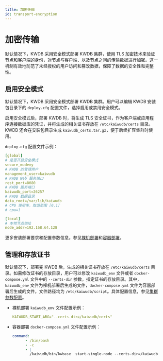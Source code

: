 ```yaml
---
title: 加密传输
id: transport-encryption
---
```


# 加密传输

默认情况下，KWDB 采用安全模式部署 KWDB 集群，使用 TLS 加密技术来验证节点和客户端的身份，对节点与客户端、以及节点之间的传输数据进行加密。这一机制有效地防范了未经授权的用户访问和篡改数据，保障了数据的安全性和完整性。

## 启用安全模式

默认情况下，KWDB 采用安全模式部署 KWDB 集群。用户可以编辑 KWDB 安装包目录下的 `deploy.cfg` 配置文件，选择启用或禁用安全模式。

启用安全模式后，部署 KWDB 时，将生成 TLS 安全证书，作为客户端或应用程序连接数据库的凭证，并将生成的相关证书存放在 `/etc/kaiwudb/certs` 目录。KWDB 还会在安装包目录生成 `kaiwudb_certs.tar.gz`，便于后续扩容集群时使用。

`deploy.cfg` 配置文件示例：

```yaml
[global]
# 是否开启安全模式
secure_mode=y
# KWDB 的管理用户
management_user=kaiwudb
# KWDB Web 服务端口
rest_port=8080
# KWDB 服务端口
kaiwudb_port=26257
# KWDB 数据目录
data_root=/var/lib/kaiwudb
# CPU 使用率，取值范围 [0,1]
# cpu=1

[local]
# 本地节点地址
node_addr=192.168.64.128
```

更多安装部署要求和配置参数信息，参见[裸机部署](../deployment/bare-metal/bare-metal-deployment.md)和[容器部署](../deployment/docker/docker-deployment.md)。

## 管理和存放证书

默认情况下，部署完 KWDB 后，生成的相关证书存放在 `/etc/kaiwudb/certs` 目录。如需修改证书的存放目录，用户可以修改 `kaiwudb_env` 文件或者 `docker-compose.yml` 文件中的 `--certs-dir` 参数，指定证书的存放目录。其中，`kaiwudb_env` 文件为裸机部署后生成的文件，`docker-compose.yml` 文件为容器部署后生成的文件，文件路径均为 `/etc/kaiwudb/script`。具体配置信息，参见[集群参数配置](../db-operation/cluster-settings-config.md)。

- 裸机部署 `kaiwudb_env` 文件配置示例：

    ```yaml
    KAIWUDB_START_ARG="--certs-dir=/kaiwudb/certs"
    ```

- 容器部署 `docker-compose.yml` 文件配置示例：

    ```yaml
    command: 
          - /bin/bash
          - -c
          - |
            /kaiwudb/bin/kwbase  start-single-node --certs-dir=/kaiwudb/certs --listen-addr=0.0.0.0:26257 --advertise-addr=192.168.123.128:26257 --store=/kaiwudb/deploy/kaiwudb-container
    ```
